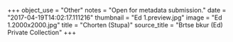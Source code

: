 +++
object_use = "Other"
notes = "Open for metadata submission."
date = "2017-04-19T14:02:17.111216"
thumbnail = "Ed 1.preview.jpg"
image = "Ed 1.2000x2000.jpg"
title = "Chorten (Stupa)"
source_title = "Brtse bkur (Ed) Private Collection"
+++
